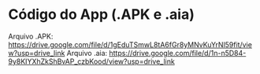 # Código do App (.APK e .aia)
Arquivo .APK:
https://drive.google.com/file/d/1gEduTSmwL8tA6fGr8yMNvKuYrNl59fit/view?usp=drive_link
Arquivo .aia:
https://drive.google.com/file/d/1n-n5D84-9y8KIYXhZkShBvAP_czbKood/view?usp=drive_link
